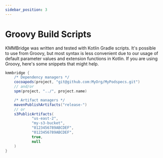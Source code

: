 ```yaml
---
sidebar_position: 3
---
```


# Groovy Build Scripts

KMMBridge was written and tested with Kotlin Gradle scripts. It's possible to use from Groovy, but most syntax is less
convenient due to our usage of default parameter values and extension functions in Kotlin. If you are using Groovy,
here's some snippets that might help.

```groovy
kmmbridge {
    /* Dependency managers */
    cocoapods(project, "git@github.com:MyOrg/MyPodspecs.git")
    // and/or
    spm(project, "../", project.name)

    /* Artifact managers */
    mavenPublishArtifacts("release-")
    // or
    s3PublicArtifacts(
            "us-east-2",
            "my-s3-bucket",
            "0123456789ABCDEF",
            "0123456789ABCDEF",
            true,
            null
    )
}
```
